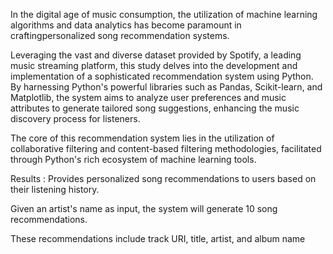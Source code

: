 In the digital age of music consumption, the utilization of machine learning algorithms and data analytics has become paramount in craftingpersonalized song recommendation systems.

Leveraging the vast and diverse dataset provided by Spotify, a leading music streaming platform, this study delves into the development and implementation of a sophisticated recommendation system using Python. By harnessing Python's powerful libraries such as Pandas, Scikit-learn, and Matplotlib, the system aims to analyze user preferences and music attributes to generate tailored song suggestions, enhancing the music discovery process for listeners.

The core of this recommendation system lies in the utilization of collaborative filtering and content-based filtering methodologies, facilitated through Python's rich ecosystem of machine learning tools.
 
 Results :
 Provides personalized song recommendations to users based on their listening history.
 
 Given an artist's name as input, the system will generate 10 song recommendations.
 
 These recommendations include track URI, title, artist, and album name

